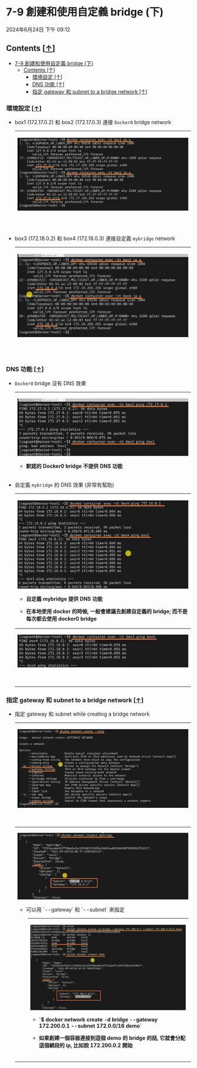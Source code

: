 <!-- This md file is originally converted from onenote -->

# 7-9 創建和使用自定義 bridge (下)

2024年6月24日
下午 09:12

## Contents [[↑](#7-9-創建和使用自定義-bridge-下)]

- [7-9 創建和使用自定義 bridge (下)](#7-9-創建和使用自定義-bridge-下)
  - [Contents \[↑\]](#contents-)
    - [環境設定 \[↑\]](#環境設定-)
    - [DNS 功能  \[↑\]](#dns-功能--)
    - [指定 gateway 和 subnet to a bridge network \[↑\]](#指定-gateway-和-subnet-to-a-bridge-network-)

### 環境設定 [[↑](#7-9-創建和使用自定義-bridge-下)]

- box1 (172.17.0.2) 和 box2 (172.17.0.3) 連接 `Docker0` bridge network
  <table>
    <colgroup>
      <col style="width: 100%" />
    </colgroup>
    <thead>
      <tr class="header">
        <th>
          <p><img src="assets/008_7-9_創建和使用自定義_bridge_(下)_000.png" /></p>
          <p> </p>
        </th>
      </tr>
    </thead>
    <tbody>
    </tbody>
  </table>

- box3 (172.18.0.2) 和 box4 (172.18.0.3) 連接自定義 `mybridge` network
  <table>
    <colgroup>
      <col style="width: 100%" />
    </colgroup>
    <thead>
      <tr class="header">
        <th>
          <p><img src="assets/008_7-9_創建和使用自定義_bridge_(下)_001.png" /></p>
          <p> </p>
        </th>
      </tr>
    </thead>
    <tbody>
    </tbody>
  </table>

### DNS 功能  [[↑](#7-9-創建和使用自定義-bridge-下)]

- `Docker0` bridge 沒有 DNS 效果
  <table>
    <colgroup>
      <col style="width: 100%" />
    </colgroup>
    <thead>
      <tr class="header">
        <th>
          <p><img src="assets/008_7-9_創建和使用自定義_bridge_(下)_002.png" /></p>
          <ul class="incremental">
            <li>
              <p>默認的 Docker0 bridge 不提供 DNS 功能</p>
            </li>
          </ul>
        </th>
      </tr>
    </thead>
    <tbody>
    </tbody>
  </table>

- 自定義 `mybridge` 的 DNS 效果 (非常有幫助)
  <table>
    <colgroup>
      <col style="width: 100%" />
    </colgroup>
    <thead>
      <tr class="header">
        <th>
          <p><img src="assets/008_7-9_創建和使用自定義_bridge_(下)_003.png" /></p>
          <ul class="incremental">
            <li>
              <p>自定義 mybridge 提供 DNS 功能</p>
            </li>
            <li>
              <p>在本地使用 docker 的時候, 一般會建議去創建自定義的 bridge; 而不是每次都去使用 docker0 bridge</p>
            </li>
          </ul>
        </th>
      </tr>
    </thead>
    <tbody>
      <tr class="odd">
        <td>
          <p><img src="assets/008_7-9_創建和使用自定義_bridge_(下)_004.png" /></p>
          <p> </p>
        </td>
      </tr>
    </tbody>
  </table>

### 指定 gateway 和 subnet to a bridge network [[↑](#7-9-創建和使用自定義-bridge-下)]

- 指定 gateway 和 subnet while creating a bridge network
  <table>
    <colgroup>
      <col style="width: 100%" />
    </colgroup>
    <thead>
      <tr class="header">
        <th>
          <p><img src="assets/008_7-9_創建和使用自定義_bridge_(下)_005.png" /></p>
          <p> </p>
        </th>
      </tr>
    </thead>
    <tbody>
      <tr class="odd">
        <td>
          <p><img src="assets/008_7-9_創建和使用自定義_bridge_(下)_006.png" /></p>
          <ul class="incremental">
            <li>
              <p>可以用 `--gateway` 和 `--subnet` 來指定</p>
            </li>
          </ul>
          <div style="margin-left: 2em;">
            <table>
              <colgroup>
                <col style="width: 100%" />
              </colgroup>
              <thead>
                <tr class="header">
                  <th>
                    <p><img src="assets/008_7-9_創建和使用自定義_bridge_(下)_007.png" /></p>
                    <ul class="incremental">
                      <li>
                        <p>`$ docker network create -d bridge --gateway 172.200.0.1 --subnet 172.0.0/16 demo`</p>
                      </li>
                      <li>
                        <p>如果創建一個容器連接到這個 demo 的 bridge 的話, 它就會分配這個網段的 ip, 比如說 172.200.0.2 開始</p>
                      </li>
                    </ul>
                  </th>
                </tr>
              </thead>
              <tbody>
              </tbody>
            </table>
          </div>
        </td>
      </tr>
    </tbody>
  </table>

